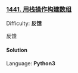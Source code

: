### [1441\. 用栈操作构建数组](https://leetcode-cn.com/problems/build-an-array-with-stack-operations/)

Difficulty: **反馈**

反馈

#### Solution

Language: **Python3**

```python3
​
```